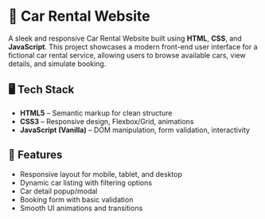 # 🚗 Car Rental Website

A sleek and responsive Car Rental Website built using **HTML**, **CSS**, and **JavaScript**. This project showcases a modern front-end user interface for a fictional car rental service, allowing users to browse available cars, view details, and simulate booking.

## 🖥️ Tech Stack

- **HTML5** – Semantic markup for clean structure
- **CSS3** – Responsive design, Flexbox/Grid, animations
- **JavaScript (Vanilla)** – DOM manipulation, form validation, interactivity


## 🔧 Features

- Responsive layout for mobile, tablet, and desktop
- Dynamic car listing with filtering options
- Car detail popup/modal
- Booking form with basic validation
- Smooth UI animations and transitions


